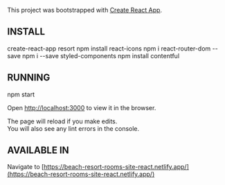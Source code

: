 This project was bootstrapped with [Create React App](https://github.com/facebook/create-react-app).

## INSTALL

create-react-app resort
npm install react-icons
npm i react-router-dom --save
npm i --save styled-components
npm install contentful

## RUNNING

npm start

Open [http://localhost:3000](http://localhost:3000) to view it in the browser.

The page will reload if you make edits.<br />
You will also see any lint errors in the console.

## AVAILABLE IN

Navigate to [https://beach-resort-rooms-site-react.netlify.app/](https://beach-resort-rooms-site-react.netlify.app/)
